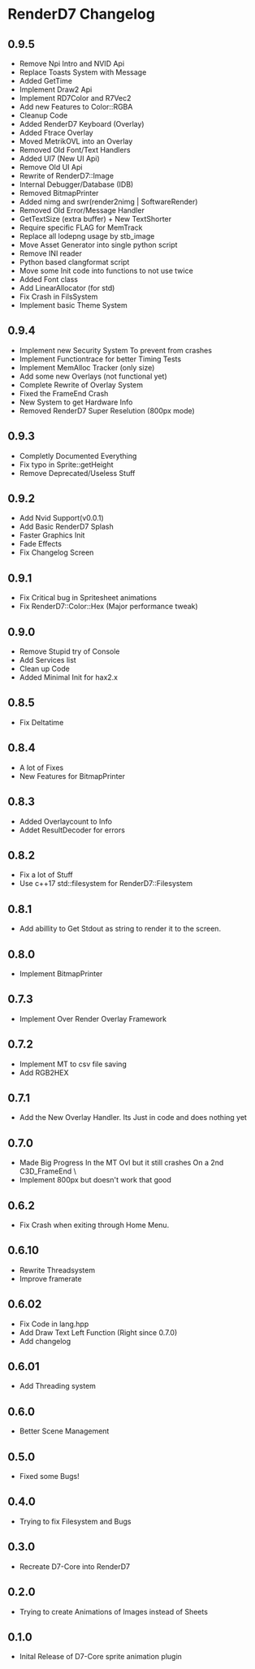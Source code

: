 # RenderD7 Changelog
## 0.9.5
- Remove Npi Intro and NVID Api
- Replace Toasts System with Message 
- Added GetTime
- Implement Draw2 Api
- Implement RD7Color and R7Vec2
- Add new Features to Color::RGBA
- Cleanup Code
- Added RenderD7 Keyboard (Overlay)
- Added Ftrace Overlay
- Moved MetrikOVL into an Overlay
- Removed Old Font/Text Handlers
- Added UI7 (New UI Api)
- Remove Old UI Api
- Rewrite of RenderD7::Image
- Internal Debugger/Database (IDB)
- Removed BitmapPrinter
- Added nimg and swr(render2nimg | SoftwareRender)
- Removed Old Error/Message Handler
- GetTextSize (extra buffer) + New TextShorter
- Require specific FLAG for MemTrack
- Replace all lodepng usage by stb_image
- Move Asset Generator into single python script
- Remove INI reader
- Python based clangformat script
- Move some Init code into functions to not use twice
- Added Font class
- Add LinearAllocator (for std)
- Fix Crash in FilsSystem
- Implement basic Theme System
## 0.9.4
- Implement new Security System To prevent from crashes
- Implement Functiontrace for better Timing Tests
- Implement MemAlloc Tracker (only size)
- Add some new Overlays (not functional yet)
- Complete Rewrite of Overlay System
- Fixed the FrameEnd Crash
- New System to get Hardware Info
- Removed RenderD7 Super Reselution (800px mode)
## 0.9.3
- Completly Documented Everything
- Fix typo in Sprite::getHeight
- Remove Deprecated/Useless Stuff
## 0.9.2
- Add Nvid Support(v0.0.1)
- Add Basic RenderD7 Splash
- Faster Graphics Init
- Fade Effects
- Fix Changelog Screen 
## 0.9.1
- Fix Critical bug in Spritesheet animations
- Fix RenderD7::Color::Hex (Major performance tweak)
## 0.9.0
- Remove Stupid try of Console
- Add Services list 
- Clean up Code
- Added Minimal Init for hax2.x
## 0.8.5
- Fix Deltatime
## 0.8.4
- A lot of Fixes 
- New Features for BitmapPrinter
## 0.8.3
- Added Overlaycount to Info
- Addet ResultDecoder for errors
## 0.8.2
- Fix a lot of Stuff
- Use c++17 std::filesystem for RenderD7::Filesystem
## 0.8.1
- Add abillity to Get Stdout as string to render it to the screen.
## 0.8.0
- Implement BitmapPrinter
## 0.7.3
- Implement Over Render Overlay Framework
## 0.7.2
- Implement MT to csv file saving
- Add RGB2HEX
## 0.7.1
- Add the New Overlay Handler. Its Just in code and does nothing yet
## 0.7.0
- Made Big Progress In the MT Ovl but it still crashes On a 2nd C3D_FrameEnd                                                            \
- Implement 800px but doesn't work that good
## 0.6.2
- Fix Crash when exiting through Home Menu.
## 0.6.10
- Rewrite Threadsystem
- Improve framerate
## 0.6.02
- Fix Code in lang.hpp
- Add Draw Text Left Function (Right since 0.7.0)
- Add changelog
## 0.6.01
- Add Threading system
## 0.6.0
- Better Scene Management
## 0.5.0
- Fixed some Bugs!
## 0.4.0 
- Trying to fix Filesystem and Bugs
## 0.3.0
- Recreate D7-Core into RenderD7
## 0.2.0
- Trying to create Animations of Images instead of Sheets
## 0.1.0
- Inital Release of D7-Core sprite animation plugin